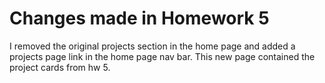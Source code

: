 Changes made in Homework 5
==========================

I removed the original projects section in the home page and added a projects page link in the home page nav bar. This new page contained the project cards from hw 5. 